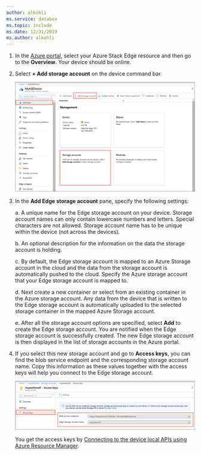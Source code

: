 ```yaml
---
author: alkohli
ms.service: databox  
ms.topic: include
ms.date: 12/31/2019
ms.author: alkohli
---
```


1. In the [Azure portal](https://portal.azure.com/), select your Azure Stack Edge resource and then go to the **Overview**. Your device should be online.

2. Select **+ Add storage account** on the device command bar. 

   ![Add a storage account](media/azure-stack-edge-gateway-add-storage-account/add-storage-account-1.png)

3. In the **Add Edge storage account** pane, specify the following settings:

    a. A unique name for the Edge storage account on your device. Storage account names can only contain lowercase numbers and letters. Special characters are not allowed. Storage account name has to be unique within the device (not across the devices).

    b. An optional description for the information on the data the storage account is holding.  
    
    c. By default, the Edge storage account is mapped to an Azure Storage account in the cloud and the data from the storage account is automatically pushed to the cloud. Specify the Azure storage account that your Edge storage account is mapped to.  

    d. Next create a new container or select from an existing container in the Azure storage account. Any data from the device that is written to the Edge storage account is automatically uploaded to the selected storage container in the mapped Azure Storage account.

    <!--![Add a storage account](media/azure-stack-edge-gateway-add-storage-account/add-storage-account-2.png)-->

    e. After all the storage account options are specified, select **Add** to create the Edge storage account. You are notified when the Edge storage account is successfully created. The new Edge storage account is then displayed in the list of storage accounts in the Azure portal. 

    
4. If you select this new storage account and go to **Access keys**, you can find the blob service endpoint and the corresponding storage account name. Copy this information as these values together with the access keys will help you connect to the Edge storage account.

    ![Add a storage account](media/azure-stack-edge-gateway-add-storage-account/add-storage-account-4.png)

    You get the access keys by [Connecting to the device local APIs using Azure Resource Manager](../articles/databox-online/azure-stack-edge-j-series-connect-resource-manager.md). 